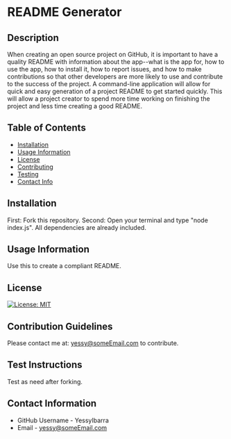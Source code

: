 # README Generator


    
  ## Description 
  When creating an open source project on GitHub, it is important to have a quality README with information about the app--what is the app for, how to use the app, how to install it, how to report issues, and how to make contributions so that other developers are more likely to use and contribute to the success of the project. A command-line application will allow for quick and easy generation of a project README to get started quickly. This will allow a project creator to spend more time working on finishing the project and less time creating a good README.


  ## Table of Contents
  * [Installation](#Installation)
  * [Usage Information](#Usage-Information)
  * [License](#License)
  * [Contributing](#Contributing)
  * [Testing](#Testing)
  * [Contact Info](#Contact-Information)
  

  ## Installation 
  First: Fork this repository. Second: Open your terminal and type "node index.js". All dependencies are already included.


  ## Usage Information
  Use this to create a compliant README.


  ## License
  [![License: MIT](https://img.shields.io/badge/License-MIT-yellow.svg)](https://opensource.org/licenses/MIT)
  

  ## Contribution Guidelines
  Please contact me at: yessy@someEmail.com to contribute.

  
  ## Test Instructions
  Test as need after forking.

  
  ## Contact Information
  * GitHub Username - YessyIbarra
  * Email - yessy@someEmail.com